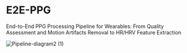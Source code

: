 # E2E-PPG
End-to-End PPG Processing Pipeline for Wearables: From Quality Assessment and Motion Artifacts Removal to HR/HRV Feature Extraction



![Pipeline-diagram2 (1)](https://github.com/HealthSciTech/E2E-PPG/assets/67778755/896be83f-4709-4444-bac9-2fef0449f739)
